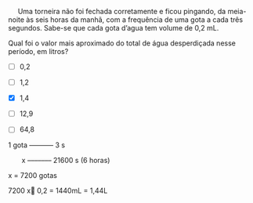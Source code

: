 

     Uma torneira não foi fechada corretamente e ficou pingando, da meia-noite às seis horas da manhã, com a frequência de uma gota a cada três segundos. Sabe-se que cada gota d’agua tem volume de 0,2 mL.

Qual foi o valor mais aproximado do total de água desperdiçada nesse período, em litros?



- [ ] 0,2
- [ ] 1,2
- [x] 1,4
- [ ] 12,9
- [ ] 64,8


1 gota ––––––– 3 s

       x ––––––– 21600 s (6 horas)

x = 7200 gotas

7200 x 0,2 = 1440mL = 1,44L

        